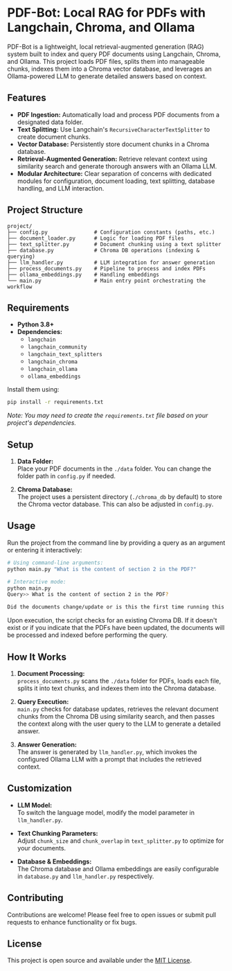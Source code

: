 # PDF-Bot: Local RAG for PDFs with Langchain, Chroma, and Ollama

PDF-Bot is a lightweight, local retrieval-augmented generation (RAG) system built to index and query PDF documents using Langchain, Chroma, and Ollama. This project loads PDF files, splits them into manageable chunks, indexes them into a Chroma vector database, and leverages an Ollama-powered LLM to generate detailed answers based on context.

## Features

- **PDF Ingestion:** Automatically load and process PDF documents from a designated data folder.
- **Text Splitting:** Use Langchain's `RecursiveCharacterTextSplitter` to create document chunks.
- **Vector Database:** Persistently store document chunks in a Chroma database.
- **Retrieval-Augmented Generation:** Retrieve relevant context using similarity search and generate thorough answers with an Ollama LLM.
- **Modular Architecture:** Clear separation of concerns with dedicated modules for configuration, document loading, text splitting, database handling, and LLM interaction.

## Project Structure

```plaintext
project/
├── config.py               # Configuration constants (paths, etc.)
├── document_loader.py      # Logic for loading PDF files
├── text_splitter.py        # Document chunking using a text splitter
├── database.py             # Chroma DB operations (indexing & querying)
├── llm_handler.py          # LLM integration for answer generation
├── process_documents.py    # Pipeline to process and index PDFs
├── ollama_embeddings.py    # Handling embeddings
└── main.py                 # Main entry point orchestrating the workflow
```

## Requirements

- **Python 3.8+**
- **Dependencies:**
  - `langchain`
  - `langchain_community`
  - `langchain_text_splitters`
  - `langchain_chroma`
  - `langchain_ollama`
  - `ollama_embeddings`
  
Install them using:

```bash
pip install -r requirements.txt
```

*Note: You may need to create the `requirements.txt` file based on your project's dependencies.*

## Setup

1. **Data Folder:**  
   Place your PDF documents in the `./data` folder. You can change the folder path in `config.py` if needed.

2. **Chroma Database:**  
   The project uses a persistent directory (`./chroma_db` by default) to store the Chroma vector database. This can also be adjusted in `config.py`.

## Usage

Run the project from the command line by providing a query as an argument or entering it interactively:

```bash
# Using command-line arguments:
python main.py "What is the content of section 2 in the PDF?"

# Interactive mode:
python main.py
Query>> What is the content of section 2 in the PDF?

Did the documents change/update or is this the first time running this script? (y/n) [n]: (If you update or add new pdfs to folder, enter 'yes' (y) or 'no' (n which is default))
```

Upon execution, the script checks for an existing Chroma DB. If it doesn't exist or if you indicate that the PDFs have been updated, the documents will be processed and indexed before performing the query.

## How It Works

1. **Document Processing:**  
   `process_documents.py` scans the `./data` folder for PDFs, loads each file, splits it into text chunks, and indexes them into the Chroma database.

2. **Query Execution:**  
   `main.py` checks for database updates, retrieves the relevant document chunks from the Chroma DB using similarity search, and then passes the context along with the user query to the LLM to generate a detailed answer.

3. **Answer Generation:**  
   The answer is generated by `llm_handler.py`, which invokes the configured Ollama LLM with a prompt that includes the retrieved context.

## Customization

- **LLM Model:**  
  To switch the language model, modify the model parameter in `llm_handler.py`.

- **Text Chunking Parameters:**  
  Adjust `chunk_size` and `chunk_overlap` in `text_splitter.py` to optimize for your documents.

- **Database & Embeddings:**  
  The Chroma database and Ollama embeddings are easily configurable in `database.py` and `llm_handler.py` respectively.

## Contributing

Contributions are welcome! Please feel free to open issues or submit pull requests to enhance functionality or fix bugs.

## License

This project is open source and available under the [MIT License](LICENSE).